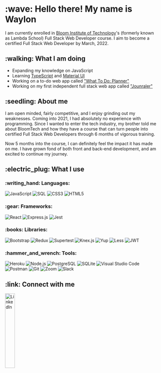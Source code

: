 <h1>:wave: Hello there! My name is Waylon</h1>

<p>I am currently enrolled in <a href="https://www.bloomtech.com/" target="_blank">Bloom Institute of Technology</a>'s (formerly known as Lambda School) Full Stack Web Developer course. I aim to become a certified Full Stack Web Developer by March, 2022.</p>

<h2>:walking: What I am doing</h2>

<ul>
  <li>Expanding my knowledge on JavaScript</li>
  <li>Learning <a href="https://www.typescriptlang.org/" target="_blank">TypeScript</a> and <a href="https://mui.com/" target="_blank">Material UI</a></li>
  <li>Working on a to-do web app called <a href="https://github.com/waylonturbes/what-to-do-planner" target="_blank">"What To Do: Planner"</a></li>
  <li>Working on my first independent full stack web app called <a href="https://github.com/waylonturbes/journaler" target="_blank">"Jounraler"</a></li>
</ul>

<h2>:seedling: About me</h2>

<p>I am open minded, fairly competitive, and I enjoy grinding out my weaknesses. Coming into 2021, I had absolutely no experience with programming. Since I wanted to enter the tech industry, my brother told me about BloomTech and how they have a course that can turn people into certified Full Stack Web Developers through 6 months of vigorous training.</p>

<p>Now 5 months into the course, I can definitely feel the impact it has made on me. I have grown fond of both front and back-end development, and am excited to continue my journey.</p>

<h2>:electric_plug: What I use</h2>
<div>
  <h3>:writing_hand: Languages:</h3>
  <a href="https://developer.mozilla.org/en-US/docs/Web/JavaScript" style="text-decoration: none">
    <img src="https://img.shields.io/badge/JavaScript-323330?style=for-the-badge&logo=javascript&logoColor=F7DF1E" alt="JavaScript" />
  </a>
  <a href="https://en.wikipedia.org/wiki/SQL" style="text-decoration: none">
    <img src="https://img.shields.io/badge/SQL-324c6c?style=for-the-badge" alt="SQL" />
  </a>
  <a href="https://developer.mozilla.org/en-US/docs/Web/CSS" style="text-decoration: none">
    <img src="https://img.shields.io/badge/CSS3-1572B6?style=for-the-badge&logo=css3&logoColor=white" alt="CSS3" />
  </a>
  <a href="https://developer.mozilla.org/en-US/docs/Web/HTML" style="text-decoration: none">
    <img src="https://img.shields.io/badge/HTML5-E34F26?style=for-the-badge&logo=html5&logoColor=white" alt="HTML5" />
  </a>
</div>

<h3>:gear: Frameworks:</h3>
<a href="https://reactjs.org/" style="text-decoration: none">
  <img src="https://img.shields.io/badge/React-20232A?style=for-the-badge&logo=react&logoColor=61DAFB" alt="React" />
</a>
<a href="https://expressjs.com/" style="text-decoration: none">
  <img src="https://img.shields.io/badge/Express.js-000000?style=for-the-badge&logo=express&logoColor=white" alt="Express.js" />
</a>
<a href="https://jestjs.io/" style="text-decoration: none">
  <img src="https://img.shields.io/badge/Jest-C21325?style=for-the-badge&logo=jest&logoColor=white" alt="Jest" />
</a>

<h3>:books: Libraries:</h3>
<a href="https://getbootstrap.com/" style="text-decoration: none">
  <img src="https://img.shields.io/badge/Bootstrap-563D7C?style=for-the-badge&logo=bootstrap&logoColor=white" alt="Bootstrap" />
</a>
<a href="https://redux.js.org/" style="text-decoration: none">
  <img src="https://img.shields.io/badge/Redux-593D88?style=for-the-badge&logo=redux&logoColor=white" alt="Redux" />
</a>
<a href="https://github.com/visionmedia/supertest#readme" style="text-decoration: none">
  <img src="https://img.shields.io/badge/Supertest-d73304?style=for-the-badge" alt="Supertest" />
</a>
<a href="https://knexjs.org/" style="text-decoration: none">
  <img src="https://img.shields.io/badge/Knex.js-be0f0b?style=for-the-badge" alt="Knex.js" />
</a>
<a href="https://github.com/jquense/yup" style="text-decoration: none">
  <img src="https://img.shields.io/badge/Yup-ee6100?style=for-the-badge" alt="Yup" />
</a>
<a href="https://lesscss.org/" style="text-decoration: none">
  <img src="https://img.shields.io/badge/Less-3c5b82?style=for-the-badge" alt="Less" />
</a>
<a href="https://jwt.io/" style="text-decoration: none">
  <img src="https://img.shields.io/badge/JWT-000000?style=for-the-badge&logo=JSON%20web%20tokens&logoColor=white" alt="JWT" />
</a>

<h3>:hammer_and_wrench: Tools:</h3>
<a href="https://www.heroku.com/" style="text-decoration: none">
  <img src="https://img.shields.io/badge/Heroku-430098?style=for-the-badge&logo=heroku&logoColor=white" alt="Heroku" />
</a>
<a href="https://nodejs.org/en/" style="text-decoration: none">
  <img src="https://img.shields.io/badge/Node.js-339933?style=for-the-badge&logo=nodedotjs&logoColor=white" alt="Node.js" />
</a>
<a href="https://www.postgresql.org/" style="text-decoration: none">
  <img src="https://img.shields.io/badge/PostgreSQL-316192?style=for-the-badge&logo=postgresql&logoColor=white" alt="PostgreSQL" />
</a>
<a href="https://www.sqlite.org/" style="text-decoration: none">
  <img src="https://img.shields.io/badge/SQLite-07405E?style=for-the-badge&logo=sqlite&logoColor=white" alt="SQLite" />
</a>
<a href="https://code.visualstudio.com/" style="text-decoration: none">
  <img src="https://img.shields.io/badge/Visual_Studio_Code-0078D4?style=for-the-badge&logo=visual%20studio%20code&logoColor=white" alt="Visual Studio Code" /></a>
<a href="https://www.postman.com/" style="text-decoration: none">
  <img src="https://img.shields.io/badge/Postman-FF6C37?style=for-the-badge&logo=Postman&logoColor=white" alt="Postman" />
</a>
<a href="https://git-scm.com/" style="text-decoration: none">
  <img src="https://img.shields.io/badge/GIT-E44C30?style=for-the-badge&logo=git&logoColor=white" alt="Git" />
</a>
<a href="https://www.zoom.us/" style="text-decoration: none">
  <img src="https://img.shields.io/badge/Zoom-2D8CFF?style=for-the-badge&logo=zoom&logoColor=white" alt="Zoom" />
</a>
<a href="https://slack.com/" style="text-decoration: none">
  <img src="https://img.shields.io/badge/Slack-4A154B?style=for-the-badge&logo=slack&logoColor=white" alt="Slack" />
</a>

<h2>:link: Connect with me</h2>
<a href="https://linkedin.com/in/waylon-turbes" target="_blank">
  <img src="https://img.shields.io/badge/LinkedIn-0077B5?style=for-the-badge&logo=linkedin&logoColor=white" alt="LinkedIn" style="width: 25%;" />
</a>

<!--
**DoctorWayWay/doctorwayway** is a ✨ _special_ ✨ repository because its `README.md` (this file) appears on your GitHub profile.

Here are some ideas to get you started:

- 🔭 I’m currently working on ...
- 🌱 I’m currently learning ...
- 👯 I’m looking to collaborate on ...
- 🤔 I’m looking for help with ...
- 💬 Ask me about ...
- 📫 How to reach me: ...
- 😄 Pronouns: ...
- ⚡ Fun fact: ...
-->
